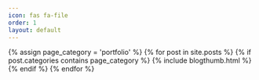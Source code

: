 ```yaml
---
icon: fas fa-file
order: 1
layout: default
---
```

  
<div id="post-list" class="flex-grow-1 px-xl-1">
  {% assign page_category = 'portfolio' %}
  {% for post in site.posts %}
    {% if post.categories contains page_category %}
      {% include blogthumb.html %}
    {% endif %}
  {% endfor %}
</div>


